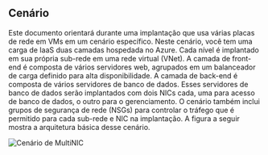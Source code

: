 ## <a name="scenario"></a>Cenário

Este documento orientará durante uma implantação que usa várias placas de rede em VMs em um cenário específico. Neste cenário, você tem uma carga de IaaS duas camadas hospedada no Azure. Cada nível é implantado em sua própria sub-rede em uma rede virtual (VNet). A camada de front-end é composta de vários servidores web, agrupados em um balanceador de carga definido para alta disponibilidade. A camada de back-end é composta de vários servidores de banco de dados. Esses servidores de banco de dados serão implantados com dois NICs cada, uma para acesso de banco de dados, o outro para o gerenciamento. O cenário também inclui grupos de segurança de rede (NSGs) para controlar o tráfego que é permitido para cada sub-rede e NIC na implantação. A figura a seguir mostra a arquitetura básica desse cenário.  

![Cenário de MultiNIC](./media/virtual-network-deploy-multinic-scenario-include/Figure1.png)


